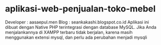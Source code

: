 # aplikasi-web-penjualan-toko-mebel
Developer : aasaepul.men
Blog      : seankakashi.blogspot.co.id
Aplikasi ini dibuat dengan Native PHP terintegrasi dengan database MySQL.
Jika Anda menjalankannya di XAMPP terbaru tidak berjalan, karena masih menggunakan extensi mysql, dan perlu ada perubahan menjadi mysqli
